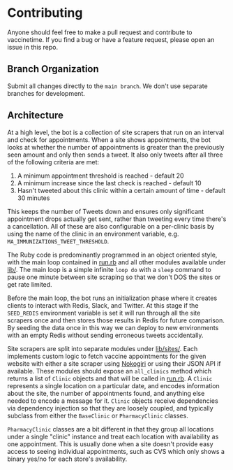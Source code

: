 # Contributing

Anyone should feel free to make a pull request and contribute to vaccinetime.
If you find a bug or have a feature request, please open an issue in this repo.

## Branch Organization

Submit all changes directly to the `main branch`. We don't use separate
branches for development.

## Architecture

At a high level, the bot is a collection of site scrapers that run on an
interval and check for appointments. When a site shows appointments, the bot
looks at whether the number of appointments is greater than the previously seen
amount and only then sends a tweet. It also only tweets after all three of the
following criteria are met:

1. A minimum appointment threshold is reached - default 20
2. A minimum increase since the last check is reached - default 10
3. Hasn't tweeted about this clinic within a certain amount of time - default
   30 minutes

This keeps the number of Tweets down and ensures only significant appointment
drops actually get sent, rather than tweeting every time there's a
cancellation. All of these are also configurable on a per-clinic basis by using
the name of the clinic in an environment variable, e.g.
`MA_IMMUNIZATIONS_TWEET_THRESHOLD`.

The Ruby code is predominantly programmed in an object oriented style, with the
main loop contained in [run.rb](run.rb) and all other modules available under
[lib/](lib/). The main loop is a simple infinite `loop do` with a `sleep`
command to pause one minute between site scraping so that we don't DOS the
sites or get rate limited.

Before the main loop, the bot runs an initialization phase where it creates
clients to interact with Redis, Slack, and Twitter. At this stage if the
`SEED_REDIS` environment variable is set it will run through all the site
scrapers once and then stores those results in Redis for future comparison. By
seeding the data once in this way we can deploy to new environments with an
empty Redis without sending erroneous tweets accidentally.

Site scrapers are split into separate modules under [lib/sites/](lib/sites/).
Each implements custom logic to fetch vaccine appointments for the given
website with either a site scraper using [Nokogiri](https://nokogiri.org/) or
using their JSON API if available. These modules should expose an `all_clinics`
method which returns a list of `Clinic` objects and that will be called in
[run.rb](run.rb). A `Clinic` represents a single location on a particular date,
and encodes information about the site, the number of appointments found, and
anything else needed to encode a message for it. `Clinic` objects receive
dependencies via dependency injection so that they are loosely coupled, and
typically subclass from either the `BaseClinic` or `PharmacyClinic` classes.

`PharmacyClinic` classes are a bit different in that they group all locations
under a single "clinic" instance and treat each location with availability as
one appointment. This is usually done when a site doesn't provide easy access
to seeing individual appointments, such as CVS which only shows a binary yes/no
for each store's availability.
